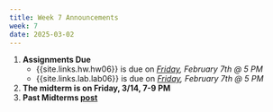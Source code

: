 ```yaml
---
title: Week 7 Announcements
week: 7
date: 2025-03-02
---
```


1. **Assignments Due**
    * {{site.links.hw.hw06}} is due on *<u>Friday</u>, February 7th @ 5 PM*
    * {{site.links.lab.lab06}} is due on *<u>Friday</u>, February 7th @ 5 PM*
2. **The midterm is on Friday, 3/14, 7-9 PM**
3. **Past Midterms [post](https://edstem.org/us/courses/73504/discussion/6292641)**